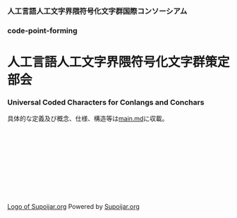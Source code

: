 <link rel="stylesheet" href="./m.repo.gh.css">

### 人工言語人工文字界隈符号化文字群国際コンソーシアム

### code-point-forming

# 人工言語人工文字界隈符号化文字群策定部会

### Universal Coded Characters for Conlangs and Conchars

具体的な定義及び概念、仕様、構造等は[main.md](./main.md)に収載。

<br /><br /><br /><br /><br /><br /><br /><br /><br />

<div class="pwd-c-dp">

[Logo of Supoijar.org](./logo.tr.supoijar.org.png)
Powered by [Supoijar.org](https://supoijar-org.github.io/t-official/)

</div>
